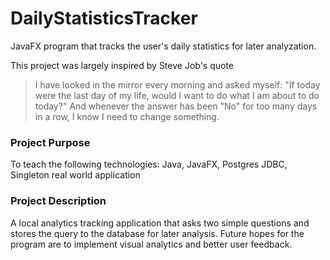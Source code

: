 # DailyStatisticsTracker
JavaFX program that tracks the user's daily statistics for later analyzation. 

This project was largely inspired by Steve Job's quote
<blockquote>I have looked in the mirror every morning and asked myself: "If today were the last day of my life, would I want to do what I am about to do today?" And whenever the answer has been "No" for too many days in a row, I know I need to change something.</blockquote>

<h3>Project Purpose</h3>
To teach the following technologies: Java, JavaFX, Postgres JDBC, Singleton real world application

<h3>Project Description</h3>
A local analytics tracking application that asks two simple questions and stores the query to the database for later analysis. Future hopes for the program are to implement visual analytics and better user feedback.
